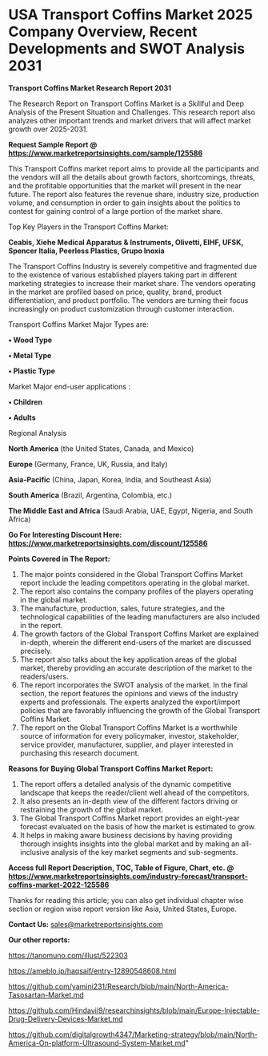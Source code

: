 # USA  Transport Coffins Market 2025 Company Overview, Recent Developments and SWOT Analysis 2031

<strong>Transport Coffins Market Research Report 2031</strong>

The Research Report on Transport Coffins Market is a Skillful and Deep Analysis of the Present Situation and Challenges. This research report also analyzes other important trends and market drivers that will affect market growth over 2025-2031.

<strong>Request Sample Report @ <a href=https://www.marketreportsinsights.com/sample/125586>https://www.marketreportsinsights.com/sample/125586</a></strong>

This Transport Coffins market report aims to provide all the participants and the vendors will all the details about growth factors, shortcomings, threats, and the profitable opportunities that the market will present in the near future. The report also features the revenue share, industry size, production volume, and consumption in order to gain insights about the politics to contest for gaining control of a large portion of the market share.

Top Key Players in the Transport Coffins Market:

<strong>Ceabis, Xiehe Medical Apparatus & Instruments, Olivetti, EIHF, UFSK, Spencer Italia, Peerless Plastics, Grupo Inoxia</strong>

The Transport Coffins Industry is severely competitive and fragmented due to the existence of various established players taking part in different marketing strategies to increase their market share. The vendors operating in the market are profiled based on price, quality, brand, product differentiation, and product portfolio. The vendors are turning their focus increasingly on product customization through customer interaction.

Transport Coffins Market Major Types are:

<strong>• Wood Type

• Metal Type

• Plastic Type</strong>

Market Major end-user applications :

<strong>• Children

• Adults</strong>

Regional Analysis

</u><strong><b>North America</b></strong> (the United States, Canada, and Mexico)

<strong><b>Europe </b></strong>(Germany, France, UK, Russia, and Italy)

<strong><b>Asia-Pacific</b></strong> (China, Japan, Korea, India, and Southeast Asia)

<strong><b>South America</b></strong> (Brazil, Argentina, Colombia, etc.)

<strong><b>The Middle East and Africa</b></strong> (Saudi Arabia, UAE, Egypt, Nigeria, and South Africa)

<strong>Go For Interesting Discount Here: <a href=https://www.marketreportsinsights.com/discount/125586>https://www.marketreportsinsights.com/discount/125586</a></strong>

<strong>Points Covered in The Report:</strong>
<ol>
  <li>The major points considered in the Global Transport Coffins Market report include the leading competitors operating in the global market.</li>
  <li>The report also contains the company profiles of the players operating in the global market.</li>
  <li>The manufacture, production, sales, future strategies, and the technological capabilities of the leading manufacturers are also included in the report.</li>
  <li>The growth factors of the Global Transport Coffins Market are explained in-depth, wherein the different end-users of the market are discussed precisely.</li>
  <li>The report also talks about the key application areas of the global market, thereby providing an accurate description of the market to the readers/users.</li>
  <li>The report incorporates the SWOT analysis of the market. In the final section, the report features the opinions and views of the industry experts and professionals. The experts analyzed the export/import policies that are favorably influencing the growth of the Global Transport Coffins Market.</li>
  <li>The report on the Global Transport Coffins Market is a worthwhile source of information for every policymaker, investor, stakeholder, service provider, manufacturer, supplier, and player interested in purchasing this research document.</li>
</ol>
<strong>Reasons for Buying Global Transport Coffins Market Report:</strong>

<ol>
  <li>The report offers a detailed analysis of the dynamic competitive landscape that keeps the reader/client well ahead of the competitors.</li>
  <li>It also presents an in-depth view of the different factors driving or restraining the growth of the global market.</li>
  <li>The Global Transport Coffins Market report provides an eight-year forecast evaluated on the basis of how the market is estimated to grow.</li>
  <li>It helps in making aware business decisions by having providing thorough insights insights into the global market and by making an all-inclusive analysis of the key market segments and sub-segments.</li>
</ol>
<strong>Access full Report Description, TOC, Table of Figure, Chart, etc. @ <a href=https://www.marketreportsinsights.com/industry-forecast/transport-coffins-market-2022-125586>https://www.marketreportsinsights.com/industry-forecast/transport-coffins-market-2022-125586</a></strong>


Thanks for reading this article; you can also get individual chapter wise section or region wise report version like Asia, United States, Europe.

<strong>Contact Us:</strong>
sales@marketreportsinsights.com

<strong>Our other reports:</strong>

<a href=https://tanomuno.com/illust/522303>https://tanomuno.com/illust/522303</a>

<a href=https://ameblo.jp/haqsaif/entry-12890548608.html>https://ameblo.jp/haqsaif/entry-12890548608.html</a>

<a href=https://github.com/yamini231/Research/blob/main/North-America-Tasosartan-Market.md>https://github.com/yamini231/Research/blob/main/North-America-Tasosartan-Market.md</a>

<a href=https://github.com/Hindavii9/researchinsights/blob/main/Europe-Injectable-Drug-Delivery-Devices-Market.md>https://github.com/Hindavii9/researchinsights/blob/main/Europe-Injectable-Drug-Delivery-Devices-Market.md</a>

<a href=https://github.com/digitalgrowth4347/Marketing-strategy/blob/main/North-America-On-platform-Ultrasound-System-Market.md>https://github.com/digitalgrowth4347/Marketing-strategy/blob/main/North-America-On-platform-Ultrasound-System-Market.md</a>"
